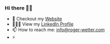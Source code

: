 ### Hi there 👋🏽

- 👀 Checkout my <a href="http://roger-wetter.com/" target=”_blank”>Website</a>
- 👨🏽‍💻 View my <a href="https://www.linkedin.com/in/roger-wetter/" target=”_blank”>LinkedIn Profile</a>
- 📫 How to reach me: info@roger-wetter.com
- ⚡ 

<!--
**RogerWetter/RogerWetter** is a ✨ _special_ ✨ repository because its `README.md` (this file) appears on your GitHub profile.

Here are some ideas to get you started:

- 🔭 I’m currently working on ...
- 🌱 I’m currently learning ...
- 👯 I’m looking to collaborate on ...
- 🤔 I’m looking for help with ...
- 💬 Ask me about ...
- 📫 How to reach me: ...
- 😄 Pronouns: ...
- ⚡ Fun fact: ...
-->
